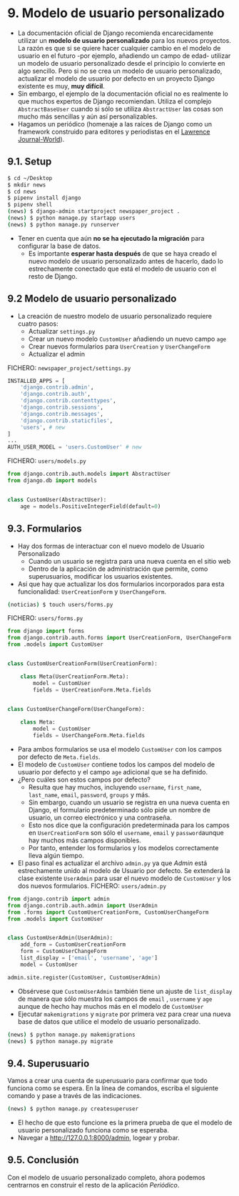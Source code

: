 # 9. Modelo de usuario personalizado
- La documentación oficial de Django recomienda encarecidamente utilizar un **modelo de usuario personalizado** para los nuevos proyectos. La razón es que si se quiere hacer cualquier cambio en el modelo de usuario en el futuro -por ejemplo, añadiendo un campo de edad- utilizar un modelo de usuario personalizado desde el principio lo convierte en algo sencillo. Pero si no se crea un modelo de usuario personalizado, actualizar el modelo de usuario por defecto en un proyecto Django existente es muy, **muy difícil**.
- Sin embargo, el ejemplo de la documentación oficial no es realmente lo que muchos expertos de Django recomiendan. Utiliza el complejo `AbstractBaseUser` cuando si sólo se utiliza `AbstractUser` las cosas son mucho más sencillas y aún así personalizables.
- Hagamos un periódico (homenaje a las raíces de Django como un framework construido para editores y periodistas en el [Lawrence Journal-World](https://en.wikipedia.org/wiki/Lawrence_Journal-World)).
## 9.1. Setup
```bash
$ cd ~/Desktop
$ mkdir news
$ cd news
$ pipenv install django
$ pipenv shell
(news) $ django-admin startproject newspaper_project .
(news) $ python manage.py startapp users
(news) $ python manage.py runserver
```
- Tener en cuenta que aún **no se ha ejecutado la migración** para configurar la base de datos.
    - Es importante **esperar hasta después** de que se haya creado el nuevo modelo de usuario personalizado antes de hacerlo, dado lo estrechamente conectado que está el modelo de usuario con el resto de Django.

## 9.2 Modelo de usuario personalizado
- La creación de nuestro modelo de usuario personalizado requiere cuatro pasos:
    - Actualizar `settings.py`
    - Crear un nuevo modelo `CustomUser` añadiendo un nuevo campo `age`
    - Crear nuevos formularios para `UserCreation` y `UserChangeForm`
    - Actualizar el admin


 FICHERO: `newspaper_project/settings.py`
```python
INSTALLED_APPS = [
    'django.contrib.admin',
    'django.contrib.auth',
    'django.contrib.contenttypes',
    'django.contrib.sessions',
    'django.contrib.messages',
    'django.contrib.staticfiles',
    'users', # new
]
...
AUTH_USER_MODEL = 'users.CustomUser' # new
```

FICHERO: `users/models.py`
```python
from django.contrib.auth.models import AbstractUser
from django.db import models


class CustomUser(AbstractUser):
    age = models.PositiveIntegerField(default=0)
```

## 9.3. Formularios
- Hay dos formas de interactuar con el nuevo modelo de Usuario Personalizado
    - Cuando un usuario se registra para una nueva cuenta en el sitio web
    - Dentro de la aplicación de administración que permite, como superusuarios, modificar los usuarios existentes.
- Así que hay que actualizar los dos formularios incorporados para esta funcionalidad: `UserCreationForm` y `UserChangeForm`.

```bash
(noticias) $ touch users/forms.py
```
FICHERO: `users/forms.py`
```python
from django import forms
from django.contrib.auth.forms import UserCreationForm, UserChangeForm
from .models import CustomUser


class CustomUserCreationForm(UserCreationForm):

    class Meta(UserCreationForm.Meta):
        model = CustomUser
        fields = UserCreationForm.Meta.fields


class CustomUserChangeForm(UserChangeForm):
    
    class Meta:
        model = CustomUser
        fields = UserChangeForm.Meta.fields
```
- Para ambos formularios se usa el modelo `CustomUser` con los campos por defecto de `Meta.fields`.
- El modelo de `CustomUser` contiene todos los campos del modelo de usuario por defecto y el campo `age` adicional que se ha definido.
- ¿Pero cuáles son estos campos por defecto?
    - Resulta que hay muchos, incluyendo ``username``, ``first_name``, ``last_name``, ``email``, ``password``, ``groups`` y más.
    - Sin embargo, cuando un usuario se registra en una nueva cuenta en Django, el formulario predeterminado sólo pide un nombre de usuario, un correo electrónico y una contraseña.
    - Esto nos dice que la configuración predeterminada para los campos en `UserCreationForm` son sólo el ``username``,  ``email`` y ``password``aunque hay muchos más campos disponibles.
    - Por tanto, entender los formularios y los modelos correctamente lleva algún tiempo.
- El paso final es actualizar el archivo `admin.py` ya que *Admin* está estrechamente unido al modelo de Usuario por defecto. Se extenderá la clase existente `UserAdmin` para usar el nuevo modelo de `CustomUser` y los dos nuevos formularios.
FICHERO: `users/admin.py`
```python
from django.contrib import admin
from django.contrib.auth.admin import UserAdmin
from .forms import CustomUserCreationForm, CustomUserChangeForm
from .models import CustomUser


class CustomUserAdmin(UserAdmin):
    add_form = CustomUserCreationForm
    form = CustomUserChangeForm
    list_display = ['email', 'username', 'age']
    model = CustomUser

admin.site.register(CustomUser, CustomUserAdmin)
```
- Obsérvese que `CustomUserAdmin` también tiene un ajuste de `list_display` de manera que sólo muestra los campos de `email` , `username` y `age` aunque de hecho hay muchos más en el modelo de `CustomUser`
- Ejecutar `makemigrations` y `migrate` por primera vez para crear una nueva base de datos que utilice el modelo de usuario personalizado.

```bash
(news) $ python manage.py makemigrations
(news) $ python manage.py migrate
```
## 9.4. Superusuario
Vamos a crear una cuenta de superusuario para confirmar que todo funciona como se espera. En la línea de comandos, escriba el siguiente comando y pase a través de las indicaciones.

```bash
(news) $ python manage.py createsuperuser
```
- El hecho de que esto funcione es la primera prueba de que el modelo de usuario personalizado funciona como se esperaba.
- Navegar a http://127.0.0.1:8000/admin, logear y probar.

## 9.5. Conclusión
Con el modelo de usuario personalizado completo, ahora podemos centrarnos en construir el resto de la aplicación *Periódico*.
